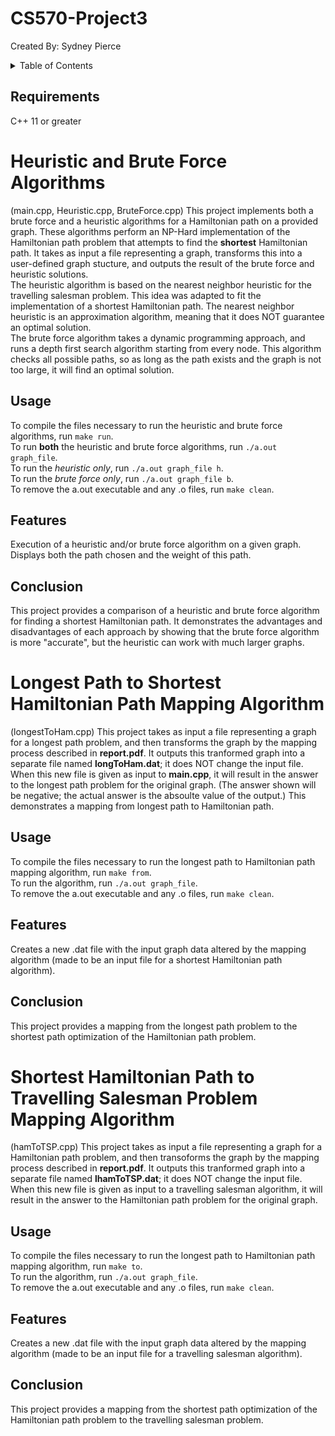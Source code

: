 # CS570-Project3
Created By: Sydney Pierce

<!-- TABLE OF CONTENTS -->
<details>
  <summary>Table of Contents</summary>
  <ol>
    <li><a href="#requirements">Requirements</a></li>
    <li>
      <a href="#Heuristic-and-Brute-Force-Algorithms">Heuristic and Brute Force Algorithms</a>
      <ul>
        <li><a href="#usage1">Usage</a></li>
        <li><a href="#features1">Usage</a></li>
        <li><a href="#conclusion1">Usage</a></li>
      </ul>
    </li>
    <li>
      <a href="#Longest-Path-to-Shortest-Hamiltonian-Path-Mapping-Algorithm">Longest Path to Shortest Hamiltonian Path Mapping Algorithm</a>
      <ul>
        <li><a href="#usage2">Usage</a></li>
        <li><a href="#features2">Usage</a></li>
        <li><a href="#conclusion2">Usage</a></li>
      </ul>
    </li>
    <li>
      <a href="#Shortest-Hamiltonian-Path-to-Travelling-Salesman-Problem-Mapping-Algorithm">Shortest Hamiltonian Path to Travelling Salesman Problem Mapping Algorithm</a>
      <ul>
        <li><a href="#usage2">Usage</a></li>
        <li><a href="#features2">Usage</a></li>
        <li><a href="#conclusion2">Usage</a></li>
      </ul>
    </li>
  </ol>
</details>

<!-- REQUIREMENTS -->
## Requirements
C++ 11 or greater

<!-- HEURISTIC AND BRUTE FORCE -->
# Heuristic and Brute Force Algorithms
(main.cpp, Heuristic.cpp, BruteForce.cpp)
This project implements both a brute force and a heuristic algorithms for a Hamiltonian path on a provided graph. These algorithms perform an NP-Hard implementation of the Hamiltonian path problem that attempts to find the **shortest** Hamiltonian path. It takes as input a file representing a graph, transforms this into a user-defined graph stucture, and outputs the result of the brute force and heuristic solutions.  
The heuristic algorithm is based on the nearest neighbor heuristic for the travelling salesman problem. This idea was adapted to fit the implementation of a shortest Hamiltonian path. The nearest neighbor heuristic is an approximation algorithm, meaning that it does NOT guarantee an optimal solution.  
The brute force algorithm takes a dynamic programming approach, and runs a depth first search algorithm starting from every node. This algorithm checks all possible paths, so as long as the path exists and the graph is not too large, it will find an optimal solution.

<!-- USAGE1 -->
## Usage
To compile the files necessary to run the heuristic and brute force algorithms, run `make run`.  
To run **both** the heuristic and brute force algorithms, run `./a.out graph_file`.  
To run the *heuristic only*, run `./a.out graph_file h`.  
To run the *brute force only*, run `./a.out graph_file b`.  
To remove the a.out executable and any .o files, run `make clean`.

<!-- FEATURES1 -->
## Features
Execution of a heuristic and/or brute force algorithm on a given graph.  
Displays both the path chosen and the weight of this path.

<!-- CONCLUSION1 -->
## Conclusion
This project provides a comparison of a heuristic and brute force algorithm for finding a shortest Hamiltonian path. It demonstrates the advantages and disadvantages of each approach by showing that the brute force algorithm is more "accurate", but the heuristic can work with much larger graphs.


<!-- LONGEST -->
# Longest Path to Shortest Hamiltonian Path Mapping Algorithm
(longestToHam.cpp)
This project takes as input a file representing a graph for a longest path problem, and then transforms the graph by the mapping process described in **report.pdf**. It outputs this tranformed graph into a separate file named **longToHam.dat**; it does NOT change the input file. When this new file is given as input to **main.cpp**, it will result in the answer to the longest path problem for the original graph. (The answer shown will be negative; the actual answer is the absoulte value of the output.) This demonstrates a mapping from longest path to Hamiltonian path.

<!-- USAGE2 -->
## Usage
To compile the files necessary to run the longest path to Hamiltonian path mapping algorithm, run `make from`.  
To run the algorithm, run `./a.out graph_file`.  
To remove the a.out executable and any .o files, run `make clean`.

<!-- FEATURES2 -->
## Features
Creates a new .dat file with the input graph data altered by the mapping algorithm (made to be an input file for a shortest Hamiltonian path algorithm).

<!-- CONCLUSION2 -->
## Conclusion
This project provides a mapping from the longest path problem to the shortest path optimization of the Hamiltonian path problem. 


<!-- TSP -->
# Shortest Hamiltonian Path to Travelling Salesman Problem Mapping Algorithm
(hamToTSP.cpp)
This project takes as input a file representing a graph for a Hamiltonian path problem, and then transoforms the graph by the mapping process described in **report.pdf**. It outputs this tranformed graph into a separate file named **lhamToTSP.dat**; it does NOT change the input file. When this new file is given as input to a travelling salesman algorithm, it will result in the answer to the Hamiltonian path problem for the original graph.

<!-- USAGE3 -->
## Usage
To compile the files necessary to run the longest path to Hamiltonian path mapping algorithm, run `make to`.  
To run the algorithm, run `./a.out graph_file`.  
To remove the a.out executable and any .o files, run `make clean`.  

<!-- FEATURES3 -->
## Features
Creates a new .dat file with the input graph data altered by the mapping algorithm (made to be an input file for a travelling salesman algorithm).

<!-- CONCLUSION3 -->
## Conclusion
This project provides a mapping from the shortest path optimization of the Hamiltonian path problem to the travelling salesman problem. 
